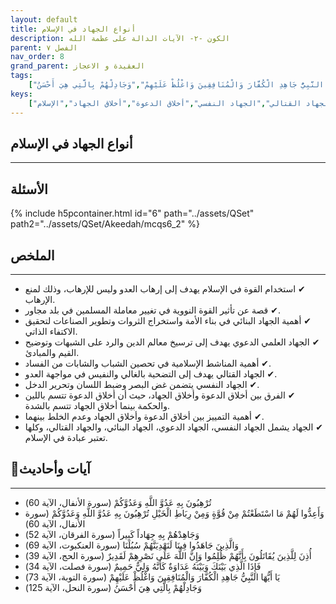 ```yaml
---
layout: default
title: أنواع الجهاد في الإسلام
description: الكون -٢- الآيات الدالة على عظمة الله
parent: الفصل ٧
nav_order: 8
grand_parent: العقيدة و الاعجاز
tags: 
    ["تُرْهِبُونَ بِهِ عَدُوَّ اللَّهِ وَعَدُوَّكُمْ","وَأَعِدُّوا لَهُمْ مَا اسْتَطَعْتُمْ مِنْ قُوَّةٍ وَمِنْ رِبَاطِ الْخَيْلِ تُرْهِبُونَ بِهِ عَدُوَّ اللَّهِ وَعَدُوَّكُمْ","وَجَاهِدْهُمْ بِهِ جِهَاداً كَبِيراً","وَالَّذِينَ جَاهَدُوا فِينَا لَنَهْدِيَنَّهُمْ سُبُلَنَا","أُذِنَ لِلَّذِينَ يُقَاتَلُونَ بِأَنَّهُمْ ظُلِمُوا وَإِنَّ اللَّهَ عَلَى نَصْرِهِمْ لَقَدِيرٌ","فَإِذَا الَّذِي بَيْنَكَ وَبَيْنَهُ عَدَاوَةٌ كَأَنَّهُ وَلِيٌّ حَمِيمٌ","يَا أَيُّهَا النَّبِيُّ جَاهِدِ الْكُفَّارَ وَالْمُنَافِقِينَ وَاغْلُظْ عَلَيْهِمْ","وَجَادِلْهُمْ بِالَّتِي هِيَ أَحْسَنُ"]
keys:
    ["الجهاد","القوة","الجهاد البنائي","الجهاد العلمي الدعوي","المناشط الإسلامية","الجهاد القتالي","الجهاد النفسي","أخلاق الدعوة","أخلاق الجهاد","الإسلام"]
---
```

## ‏أنواع الجهاد في الإسلام
***
## الأسئلة 
{% include h5pcontainer.html id="6" path="../assets/QSet" path2="../assets/QSet/Akeedah/mcqs6_2" %}
## الملخص
***
- ‏✔ استخدام القوة في الإسلام يهدف إلى إرهاب العدو وليس للإرهاب، وذلك لمنع الإرهاب. 
- ‏✔ قصة عن تأثير القوة النووية في تغيير معاملة المسلمين في بلد مجاور. 
- ‏✔ أهمية الجهاد البنائي في بناء الأمة واستخراج الثروات وتطوير الصناعات لتحقيق الاكتفاء الذاتي. 
- ‏✔ الجهاد العلمي الدعوي يهدف إلى ترسيخ معالم الدين والرد على الشبهات وتوضيح القيم والمبادئ. 
- ‏✔ أهمية المناشط الإسلامية في تحصين الشباب والشابات من الفساد. 
- ‏✔ الجهاد القتالي يهدف إلى التضحية بالغالي والنفيس في مواجهة العدو. 
- ‏✔ الجهاد النفسي يتضمن غض البصر وضبط اللسان وتحرير الدخل. 
- ‏✔ الفرق بين أخلاق الدعوة وأخلاق الجهاد، حيث أن أخلاق الدعوة تتسم باللين والحكمة بينما أخلاق الجهاد تتسم بالشدة. 
- ‏✔ أهمية التمييز بين أخلاق الدعوة وأخلاق الجهاد وعدم الخلط بينهما. 
- ‏✔ الجهاد يشمل الجهاد النفسي، الجهاد الدعوي، الجهاد البنائي، والجهاد القتالي، وكلها تعتبر عبادة في الإسلام. 

## 📜آيات وأحاديث
***
- ‏تُرْهِبُونَ بِهِ عَدُوَّ اللَّهِ وَعَدُوَّكُمْ (سورة الأنفال، الآية 60)
- ‏وَأَعِدُّوا لَهُمْ مَا اسْتَطَعْتُمْ مِنْ قُوَّةٍ وَمِنْ رِبَاطِ الْخَيْلِ تُرْهِبُونَ بِهِ عَدُوَّ اللَّهِ وَعَدُوَّكُمْ (سورة الأنفال، الآية 60)
- ‏وَجَاهِدْهُمْ بِهِ جِهَاداً كَبِيراً (سورة الفرقان، الآية 52)
- ‏وَالَّذِينَ جَاهَدُوا فِينَا لَنَهْدِيَنَّهُمْ سُبُلَنَا (سورة العنكبوت، الآية 69)
- ‏أُذِنَ لِلَّذِينَ يُقَاتَلُونَ بِأَنَّهُمْ ظُلِمُوا وَإِنَّ اللَّهَ عَلَى نَصْرِهِمْ لَقَدِيرٌ (سورة الحج، الآية 39)
- ‏فَإِذَا الَّذِي بَيْنَكَ وَبَيْنَهُ عَدَاوَةٌ كَأَنَّهُ وَلِيٌّ حَمِيمٌ (سورة فصلت، الآية 34)
- ‏يَا أَيُّهَا النَّبِيُّ جَاهِدِ الْكُفَّارَ وَالْمُنَافِقِينَ وَاغْلُظْ عَلَيْهِمْ (سورة التوبة، الآية 73)
- ‏وَجَادِلْهُمْ بِالَّتِي هِيَ أَحْسَنُ (سورة النحل، الآية 125)

